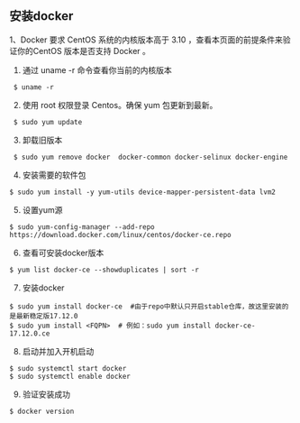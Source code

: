 ## 安装docker
1、Docker 要求 CentOS 系统的内核版本高于 3.10 ，查看本页面的前提条件来验证你的CentOS 版本是否支持 Docker 。

1. 通过 uname -r 命令查看你当前的内核版本
```shell
 $ uname -r
```

2. 使用 root 权限登录 Centos。确保 yum 包更新到最新。
```shell
 $ sudo yum update
```
3. 卸载旧版本
```shell
 $ sudo yum remove docker  docker-common docker-selinux docker-engine
```
4. 安装需要的软件包
```shell
$ sudo yum install -y yum-utils device-mapper-persistent-data lvm2
```
5. 设置yum源
```shell
$ sudo yum-config-manager --add-repo https://download.docker.com/linux/centos/docker-ce.repo
```
6. 查看可安装docker版本
```shell
$ yum list docker-ce --showduplicates | sort -r
```
7. 安装docker
```shell
$ sudo yum install docker-ce  #由于repo中默认只开启stable仓库，故这里安装的是最新稳定版17.12.0
$ sudo yum install <FQPN>  # 例如：sudo yum install docker-ce-17.12.0.ce
```

8. 启动并加入开机启动
```shell
$ sudo systemctl start docker
$ sudo systemctl enable docker
```

9. 验证安装成功
```shell
$ docker version
```


